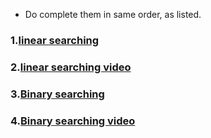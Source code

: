 * Do complete them in same order, as listed.


### 1.[linear searching](https://www.tutorialspoint.com/data_structures_algorithms/linear_search_algorithm.htm)
### 2.[linear searching video](https://www.youtube.com/watch?v=4GPdGsB3OSc)
### 3.[Binary searching](https://www.tutorialspoint.com/data_structures_algorithms/binary_search_algorithm.htm)
### 4.[Binary searching video](https://www.youtube.com/watch?v=C2apEw9pgtw&list=PLDN4rrl48XKpZkf03iYFl-O29szjTrs_O&index=30)

